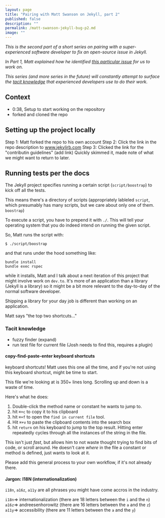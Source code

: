 ```yaml
---
layout: page
title: "Pairing with Matt Swanson on Jekyll, part 2"
published: false
description: ""
permalink: /matt-swanson-jekyll-bug-p2.md
image: ""
---
```


_This is the second part of a short series on pairing with a super-experienced software developer to fix an open-source issue in Jekyll._

_In Part 1, Matt explained how he identified [this particular issue](https://github.com/jekyll/jekyll/issues/7973) for us to work on._

_This series (and more series in the future) will constantly attempt to surface the [tacit knowledge](https://commoncog.com/blog/tacit-knowledge-is-a-real-thing/) that experienced developers use to do their work._

<add partial for series here>

## Context

- 0:38, Setup to start working on the repository
- forked and cloned the repo

## Setting up the project locally

Step 1: Matt forked the repo to his own account 
Step 2: Click the link in the repo description to www.jekylirb.com
Step 3: Clicked the link for the "contributin guidelines" (add link)
Quickly skimmed it, made note of what we might want to return to later.

## Running tests per the docs

The Jekyll project specifies running a certain script (`script/boostrap`) to kick off all the tests.

This means there's a directory of scripts (appropriately lableled `script`, which presumably has many scripts, but we care about only one of them. `boostrap`)

To execute a script, you have to prepend it with `./`. This will tell your operating system that you do indeed intend on running the given script. 

So, Matt runs the script with:

```
$ ./script/boostrap
```

and that runs under the hood something like:

```
bundle install
bundle exec rspec
```

while it installs, Matt and I talk about a next iteration of this project that might involve work on `dev.to`. It's more of an application than a library (Jekyll is a library) so it might be a bit more relevant to the day-to-day of the normal software developer. 

Shipping a library for your day job is different than working on an application.


Matt says "the top two shortcuts..."

### Tacit knowledge

- fuzzy finder (expand)
- run test file for current file (Josh needs to find this, requires a plugin)

#### copy-find-paste-enter keyboard shortcuts

keyboard shortcuts! Matt uses this one all the time, and if you're not using this keyboard shortcut, might be time to start.

This file we're looking at is 350+ lines long. Scrolling up and down is a waste of time. 

Here's what he does:
1. Double-click the method name or constant he wants to jump to.
2. hit `⌘+c` to copy it to his clipboard
3. hit `⌘+f` to open the `find in current file` tool. 
4. Hit `⌘+v` to paste the clipboard contents into the search box
5. hit `return` on his keyboard to jump to the top result. Hitting enter repeatedly cycles through all the instances of the string in the file. 

This isn't just _fast_, but allows him to not waste thought trying to find bits of code, or scroll around. He doesn't care _where_ in the file a constant or method is defined, just wants to look at it.

Please add this general process to your own workflow, if it's not already there.

#### Jargon: I18N (internationalization)

`i18n`, `a16z`, `a11y` are all phrases you might have come accros in the industry. 

`i18n`=> internationalization (there are 18 letters between the `i` and the `n`)
`a16z`=> andreesenhorowitz (there are 16 letters between the `a` and the `z`)
`a11y`=> accessibility (there are 11 letters between the `a` and the `y`)


